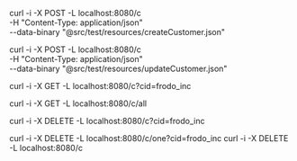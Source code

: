 curl -i -X POST -L localhost:8080/c \
  -H "Content-Type: application/json" \
  --data-binary "@src/test/resources/createCustomer.json"
  
  
curl -i -X POST -L localhost:8080/c \
  -H "Content-Type: application/json" \
  --data-binary "@src/test/resources/updateCustomer.json"
  
curl -i -X GET -L localhost:8080/c?cid=frodo_inc 

curl -i -X GET -L localhost:8080/c/all
 
curl -i -X DELETE -L localhost:8080/c?cid=frodo_inc 

curl -i -X DELETE -L localhost:8080/c/one?cid=frodo_inc
curl -i -X DELETE -L localhost:8080/c
 

 
   
  
  
